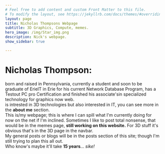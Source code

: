 ```yaml
---
# Feel free to add content and custom Front Matter to this file.
# To modify the layout, see https://jekyllrb.com/docs/themes/#overriding-theme-defaults
layout: page
title: Nicholas Thompsons Webpage
subtitle: 3D Graphics, Compute, memes.
hero_image: /img/Star_img.png
description: Nick's webpage.
show_sidebar: true

---
```

# Nicholas Thompson:<br>
born and raised in Pennsylvania, currently a student and soon to be graduate of
ErieIT in Erie for his current Network Database Program, has a Testout PC pro Certification and finished his associate'sin specialized technology for graphics now web. <br> is intrested in 3D technologies but also interested in IT, you can see more in the **about me** section.<br>
This is/my webpage; this is where I can spill what I'm currently doing for now on the net if I'm inclined.
Sometimes I like to post total nonsense, that would be in the memes page, **still working on this website.**
For 3D stuff it's obvious that's in the 3D page in the navbar.<br>
My general posts or blogs will be in the posts section of this site; though I'm still trying to plan this all out.<br>
Who know's maybe it'll take **15 years**... *sike!*
